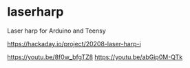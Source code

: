 # laserharp
Laser harp for Arduino and Teensy

https://hackaday.io/project/20208-laser-harp-i

https://youtu.be/8f0w_bfgTZ8
https://youtu.be/abGip0M-QTk
